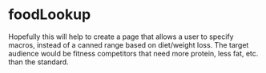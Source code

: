 # foodLookup
Hopefully this will help to create a page that allows a user to specify macros, instead of a canned range based on diet/weight loss. The target audience would be fitness competitors that need more protein, less fat, etc. than the standard.
